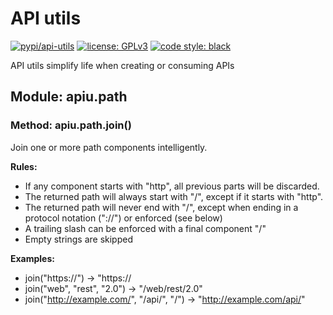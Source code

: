 # API utils

[![pypi/api-utils](https://black.readthedocs.io/en/stable/_static/pypi.svg)](https://pypi.org/project/api-utils/)
[![license: GPLv3](https://img.shields.io/pypi/l/api-utils?color=brightgreen)](LICENSE)
[![code style: black](https://img.shields.io/badge/code%20style-black-000000.svg)](https://github.com/psf/black)

API utils simplify life when creating or consuming APIs

## Module: apiu.path

### Method: apiu.path.join()

Join one or more path components intelligently.

**Rules:**
- If any component starts with "http", all previous parts will be discarded.
- The returned path will always start with "/", except if it starts with "http".
- The returned path will never end with "/", except when ending in a protocol
	notation ("://") or enforced (see below)
- A trailing slash can be enforced with a final component "/"
- Empty strings are skipped

**Examples:**
- join("https://")                           ->  "https://
- join("web", "rest", "2.0")                 ->  "/web/rest/2.0"
- join("http://example.com/", "/api/", "/")  ->  "http://example.com/api/"
